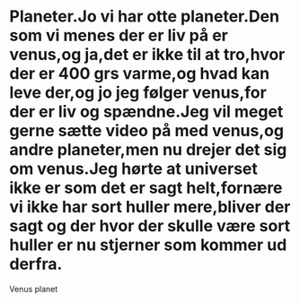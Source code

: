 # Planeter.Jo vi har otte planeter.Den som vi  menes der er liv på er venus,og ja,det er ikke til at tro,hvor der er 400 grs varme,og hvad kan leve der,og jo jeg følger venus,for der er liv og spændne.Jeg vil meget gerne sætte video på med venus,og andre planeter,men nu drejer det sig om venus.Jeg hørte at universet ikke er som det er sagt helt,fornære vi ikke har sort huller mere,bliver der sagt og der hvor der skulle være sort huller er nu stjerner som kommer ud derfra.
Venus planet

